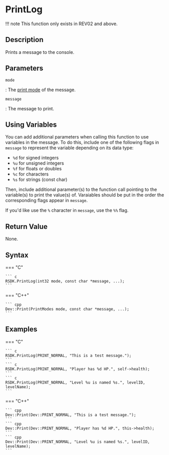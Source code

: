 # PrintLog

!!! note
    This function only exists in REV02 and above.

## Description
Prints a message to the console.

## Parameters
`mode`

:   The [print mode](TODO) of the message.

`message`

:   The message to print.

## Using Variables
You can add additional parameters when calling this function to use variables in the message. To do this, include one of the following flags in `message` to represent the variable depending on its data type:

- `%d` for signed integers
- `%u` for unsigned integers
- `%f` for floats or doubles
- `%c` for characters
- `%s` for strings (const char)

Then, include additional parameter(s) to the function call pointing to the variable(s) to print the value(s) of. Varaiables should be put in the order the corresponding flags appear in `message`.

If you'd like use the `%` character in `message`, use the `%%` flag.

## Return Value
None.

## Syntax
=== "C"

	``` c
	RSDK.PrintLog(int32 mode, const char *message, ...);
	```

=== "C++"

	``` cpp
	Dev::Print(PrintModes mode, const char *message, ...);
	```

## Examples
=== "C"

	``` c
	RSDK.PrintLog(PRINT_NORMAL, "This is a test message.");
	```
	``` c
	RSDK.PrintLog(PRINT_NORMAL, "Player has %d HP.", self->health);
	```
	``` c
	RSDK.PrintLog(PRINT_NORMAL, "Level %u is named %s.", levelID, levelName);
	```

=== "C++"

	``` cpp
	Dev::Print(Dev::PRINT_NORMAL, "This is a test message.");
	```
	``` cpp
	Dev::Print(Dev::PRINT_NORMAL, "Player has %d HP.", this->health);
	```
	``` cpp
	Dev::Print(Dev::PRINT_NORMAL, "Level %u is named %s.", levelID, levelName);
	```
